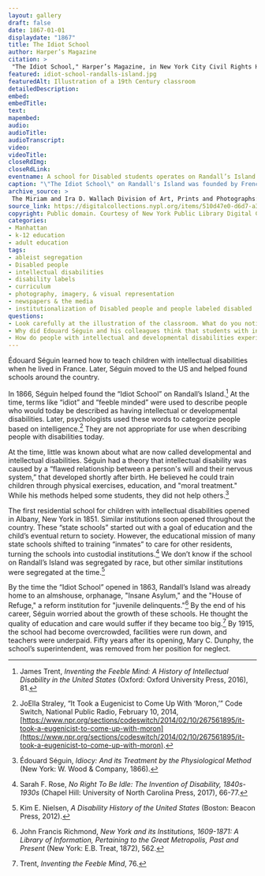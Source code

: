 ```yaml
--- 
layout: gallery
draft: false
date: 1867-01-01
displaydate: "1867"
title: The Idiot School
author: Harper’s Magazine
citation: >
 "The Idiot School," Harper’s Magazine, in New York City Civil Rights History Project, Accessed: [Month Day, Year], https://nyccivilrightshistory.org/gallery/idiot-school-randalls-island.
featured: idiot-school-randalls-island.jpg
featuredAlt: Illustration of a 19th Century classroom
detailedDescription: 
embed: 
embedTitle: 
text: 
mapembed: 
audio: 
audioTitle: 
audioTranscript: 
video: 
videoTitle: 
closeRdImg: 
closeRdLink: 
eventname: A school for Disabled students operates on Randall’s Island. 
caption: "\"The Idiot School\" on Randall's Island was founded by French educator, Édouard Séguin, in 1867. The school was designed for students with intellectual and developmental disabilities."
archive_source: >
 The Miriam and Ira D. Wallach Division of Art, Prints and Photographs: Picture Collection, The New York Public Library. "The idiot school" The New York Public Library Digital Collections. 1867.
source_link: https://digitalcollections.nypl.org/items/510d47e0-d6d7-a3d9-e040-e00a18064a99
copyright: Public domain. Courtesy of New York Public Library Digital Collections.
categories: 
- Manhattan
- k-12 education
- adult education
tags: 
- ableist segregation
- Disabled people
- intellectual disabilities
- disability labels
- curriculum
- photography, imagery, & visual representation
- newspapers & the media
- institutionalization of Disabled people and people labeled disabled
questions: 
- Look carefully at the illustration of the classroom. What do you notice about who is there and what they are doing? What do you notice about the classroom space? How does it compare to your classrooms today? What questions do you have about this image? 
- Why did Edouard Séguin and his colleagues think that students with intellectual and physical disabilities needed to go to school away from their families and communities? Do you agree with their ideas? 
- How do people with intellectual and developmental disabilities experience school in New York City today? How is their experience similar to the school on Randall’s Island? How is it different?
--- 
```


Édouard Séguin learned how to teach children with intellectual disabilities when he lived in France. Later, Séguin moved to the US and helped found schools around the country.

In 1866, Séguin helped found the “Idiot School” on Randall’s Island.[^1] At the time, terms like “idiot” and “feeble minded” were used to describe people who would today be described as having intellectual or developmental disabilities. Later, psychologists used these words to categorize people based on intelligence.[^2] They are not appropriate for use when describing people with disabilities today.

At the time, little was known about what are now called developmental and intellectual disabilities. Séguin had a theory that intellectual disability was caused by a “flawed relationship between a person's will and their nervous system,” that developed shortly after birth. He believed he could train children through physical exercises, education, and "moral treatment." While his methods helped some students, they did not help others.[^3]

The first residential school for children with intellectual disabilities opened in Albany, New York in 1851. Similar institutions soon opened throughout the country.  These “state schools” started out with a goal of education and the child’s eventual return to society. However, the educational mission of many state schools shifted to training “inmates” to care for other residents, turning the schools into custodial institutions.[^4] We don’t know if the school on Randall’s Island was segregated by race, but other similar institutions were segregated at the time.[^5]  

By the time the “Idiot School” opened in 1863, Randall’s Island was already home to an almshouse, orphanage, "Insane Asylum," and the "House of Refuge," a reform institution for "juvenile delinquents."[^6] By the end of his career, Séguin worried about the growth of these schools. He thought the quality of education and care would suffer if they became too big.[^7] By 1915, the school had become overcrowded, facilities were run down, and teachers were underpaid. Fifty years after its opening, Mary C. Dunphy, the school’s superintendent, was removed from her position for neglect.

[^1]: James Trent, *Inventing the Feeble Mind: A History of Intellectual Disability in the United States* (Oxford: Oxford University Press, 2016), 81. 

[^2]: JoElla Straley, “It Took a Eugenicist to Come Up With ‘Moron,’” Code Switch, National Public Radio, February 10, 2014, [https://www.npr.org/sections/codeswitch/2014/02/10/267561895/it-took-a-eugenicist-to-come-up-with-moron](https://www.npr.org/sections/codeswitch/2014/02/10/267561895/it-took-a-eugenicist-to-come-up-with-moron).

[^3]: Édouard Séguin, *Idiocy: And its Treatment by the Physiological Method* (New York: W. Wood & Company, 1866). 

[^4]: Sarah F. Rose, *No Right To Be Idle: The Invention of Disability, 1840s-1930s* (Chapel Hill: University of North Carolina Press, 2017), 66-77.

[^5]: Kim E. Nielsen, *A Disability History of the United States* (Boston: Beacon Press, 2012).

[^6]: John Francis Richmond, *New York and its Institutions, 1609-1871: A Library of Information, Pertaining to the Great Metropolis, Past and Present* (New York: E.B. Treat, 1872), 562.

[^7]:  Trent, *Inventing the Feeble Mind*, 76. 
